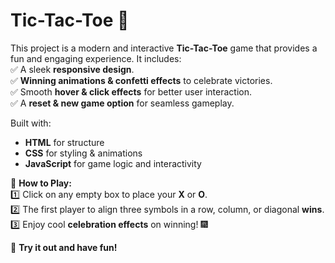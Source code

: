 


# **Tic-Tac-Toe** 🎊  

This project is a modern and interactive **Tic-Tac-Toe** game that provides a fun and engaging experience. It includes:  
✅ A sleek **responsive design**.  
✅ **Winning animations & confetti effects** to celebrate victories.  
✅ Smooth **hover & click effects** for better user interaction.  
✅ A **reset & new game option** for seamless gameplay.  

Built with:  
- **HTML** for structure  
- **CSS** for styling & animations  
- **JavaScript** for game logic and interactivity  

📌 **How to Play:**  
1️⃣ Click on any empty box to place your **X** or **O**.  
2️⃣ The first player to align three symbols in a row, column, or diagonal **wins**.  
3️⃣ Enjoy cool **celebration effects** on winning! 🎆  

🚀 **Try it out and have fun!**  

